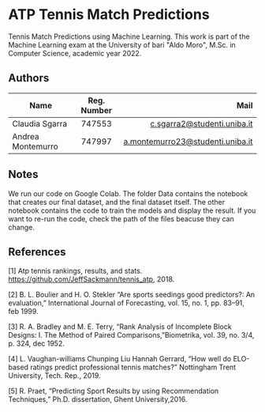 # ATP Tennis Match Predictions

Tennis Match Predictions using Machine Learning. 
This work is part of the Machine Learning exam at the University of bari "Aldo Moro", M.Sc. in Computer Science, academic year 2022.


## Authors 

| Name   |      Reg. Number      |  Mail |
|----------|:-------------:|------:|
| Claudia Sgarra|  747553 | c.sgarra2@studenti.uniba.it |
| Andrea Montemurro|  747997 | a.montemurro23@studenti.uniba.it |


## Notes

We run our code on Google Colab. The folder Data contains the notebook that creates our final dataset, and the final dataset itself.
The other notebook contains the code to train the models and display the result.
If you want to re-run the code, check the path of the files beacuse they can change.


## References

[1] Atp tennis rankings, results, and stats. https://github.com/JeffSackmann/tennis_atp, 2018.

[2] B. L. Boulier and H. O. Stekler “Are sports seedings good predictors?: An evaluation,” International Journal of Forecasting, vol. 15, no. 1, pp. 83–91, feb 1999.
 
[3] R. A. Bradley and M. E. Terry, “Rank Analysis of Incomplete Block Designs: I. The Method of Paired Comparisons,”Biometrika, vol. 39, no. 3/4, p. 324, dec 1952.

[4] L. Vaughan-williams Chunping Liu Hannah Gerrard, “How well do ELO-based ratings predict professional tennis matches?” Nottingham Trent University, Tech. Rep., 2019.

[5] R. Praet, “Predicting Sport Results by using Recommendation Techniques,” Ph.D. dissertation, Ghent University,2016.
